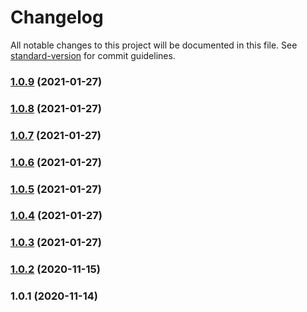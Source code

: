 # Changelog

All notable changes to this project will be documented in this file. See [standard-version](https://github.com/conventional-changelog/standard-version) for commit guidelines.

### [1.0.9](https://github.com/sickred/bhtbot/compare/v1.0.8...v1.0.9) (2021-01-27)

### [1.0.8](https://github.com/sickred/bhtbot/compare/v1.0.7...v1.0.8) (2021-01-27)

### [1.0.7](https://github.com/sickred/bhtbot/compare/v1.0.6...v1.0.7) (2021-01-27)

### [1.0.6](https://github.com/sickred/bhtbot/compare/v1.0.5...v1.0.6) (2021-01-27)

### [1.0.5](https://github.com/sickred/bhtbot/compare/v1.0.4...v1.0.5) (2021-01-27)

### [1.0.4](https://github.com/sickred/bhtbot/compare/v1.0.3...v1.0.4) (2021-01-27)

### [1.0.3](https://github.com/sickred/bhtbot/compare/v1.0.2...v1.0.3) (2021-01-27)

### [1.0.2](https://github.com/sickred/bhtbot/compare/v1.0.1...v1.0.2) (2020-11-15)

### 1.0.1 (2020-11-14)
